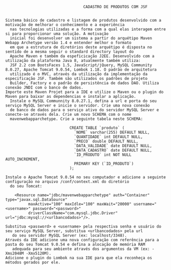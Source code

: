     
                                      CADASTRO DE PRODUTOS COM JSF
                                        
                                        
    Sistema básico de cadastro e listagem de produtos desenvolvido com a motivação de melhorar o conhecimento e a experiência
      nas tecnologias utilizadas e a forma com a qual elas interagem entre si para proporcionar uma solução. A motivação
      inicial foi desenvolver um sistema a partir do arquétipo Maven Webapp Archetype versão 1.4 e entender melhor o formato 
      em que a estrutura de diretórios deste arquétipo é disposta no sentido de a mesma seguir o standard directory layout do
      Apache Maven e também da espeficicação J2EE. Desenvolvido com a utilização da plataforma Java 8, atualmente também utiliza:
      JSF 2.2 com BootsFaces 1.5, JavaScript/jQuery, MySQL Community 8.0.27, Apache Tomcat 9.0.54, Lombok 1.18. O padrão de arquitetura
      utilizado é o MVC, através da utilização da implementação da especificação JSF. Também são utilizados os padrões de projeto 
      Builder, Factory e o padrão de persistência de dados DAO. Utiliza conexão JNDI com o banco de dados.
    Importe este Maven Projet para a IDE e utilize o Maven ou o plugin do Maven para baixar as dependencias e instalar a aplicação.
      Instale o MySQL Communnity 8.0.27.1, defina a url e porta do seu serviço MySQL Server e inicie o servidor. Crie uma nova conexão 
      de banco de dados para o serviço ativo do servidor MySQL Server e conecte-se através dela. Crie um novo SCHEMA com o nome 
      mavenwebapparchetype. Crie a seguinte tabela neste SCHEMA:
      
                                CREATE TABLE `produto` (
                                  `NOME` varchar(255) DEFAULT NULL,
                                  `QUANTIDADE` int DEFAULT NULL,
                                  `PRECO` double DEFAULT NULL,
                                  `DATA_VALIDADE` date DEFAULT NULL,
                                  `DATA_CADASTRO` date DEFAULT NULL,
                                  `ID_PRODUTO` int NOT NULL AUTO_INCREMENT,
                                  PRIMARY KEY (`ID_PRODUTO`)
                                ); 
      
    Instale o Apache Tomcat 9.0.54 no seu computador e adicione a seguinte configuração no arquivo /conf/context.xml do diretório
      do seu Tomcat: 
      
		<Resource name="jdbc/mavenwebapparchetype" auth="Container" type="javax.sql.DataSource"
			  maxActive="100" maxIdle="100" maxWait="20000" username="<username>" password="<password>" 
			  driverClassName="com.mysql.jdbc.Driver" url="jdbc:mysql://<urlbancodados>"/>. 
					  
    Substitua <password> e <username> pela respectiva senha e usuário do seu serviço MySQL Server, substitua <urlbancodados> pela url
       do seu servidor MySQL Server (ex: localhost/3348).
    Através da IDE adicione uma nova configuração com referência para a pasta do seu Tomcat 9.0.54 e defina a alocação de memória RAM
       adequada para seu ambiente através dos argumentos da VM (ex: -Xms2048M -Xmx5120M).
    Adicione o plugin do Lombok na sua IDE para que ela reconheça os métodos gerados por ele.
      
      
      
    
      
   

